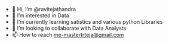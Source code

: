- 👋 Hi, I’m @ravitejathandra
- 👀 I’m interested in Data 
- 🌱 I’m currently learning satistics and various python Libraries
- 💞️ I’m looking to collaborate with Data Analysts
- 📫 How to reach me-mastertrteja@gmail.com

<!---
ravitejathandra/ravitejathandra is a ✨ special ✨ repository because its `README.md` (this file) appears on your GitHub profile.
You can click the Preview link to take a look at your changes.
--->
